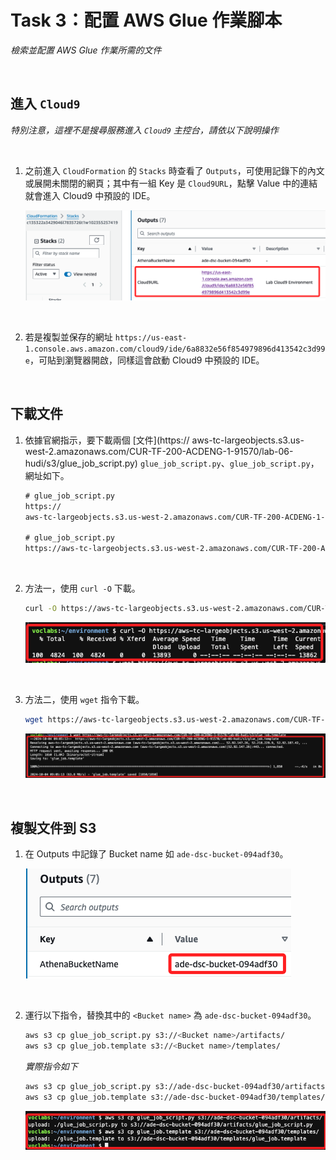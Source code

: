 # Task 3：配置 AWS Glue 作業腳本

_檢索並配置 AWS Glue 作業所需的文件_

<br>

## 進入 `Cloud9`

_特別注意，這裡不是搜尋服務進入 `Cloud9` 主控台，請依以下說明操作_

<br>

1. 之前進入 `CloudFormation` 的 `Stacks` 時查看了 `Outputs`，可使用記錄下的內文或展開未關閉的網頁；其中有一組 Key 是 `Cloud9URL`，點擊 Value 中的連結就會進入 Cloud9 中預設的 IDE。

    ![](images/img_17.png)

<br>

2. 若是複製並保存的網址 `https://us-east-1.console.aws.amazon.com/cloud9/ide/6a8832e56f854979896d413542c3d99e`，可貼到瀏覽器開啟，同樣這會啟動 Cloud9 中預設的 IDE。

<br>

## 下載文件

1. 依據官網指示，要下載兩個 [文件](https://
    aws-tc-largeobjects.s3.us-west-2.amazonaws.com/CUR-TF-200-ACDENG-1-91570/lab-06-hudi/s3/glue_job_script.py) `glue_job_script.py`、`glue_job_script.py`，網址如下。

    ```html
    # glue_job_script.py
    https://
    aws-tc-largeobjects.s3.us-west-2.amazonaws.com/CUR-TF-200-ACDENG-1-91570/lab-06-hudi/s3/glue_job_script.py

    # glue_job_script.py
    https://aws-tc-largeobjects.s3.us-west-2.amazonaws.com/CUR-TF-200-ACDENG-1-91570/lab-06-hudi/s3/glue_job.template
    ```

<br>

2. 方法一，使用 `curl -O` 下載。

    ```bash
    curl -O https://aws-tc-largeobjects.s3.us-west-2.amazonaws.com/CUR-TF-200-ACDENG-1-91570/lab-06-hudi/s3/glue_job_script.py
    ```

    ![](images/img_16.png)

<br>

3. 方法二，使用 `wget` 指令下載。

    ```bash
    wget https://aws-tc-largeobjects.s3.us-west-2.amazonaws.com/CUR-TF-200-ACDENG-1-91570/lab-06-hudi/s3/glue_job.template
    ```

    ![](images/img_18.png)

<br>

## 複製文件到 S3

1. 在 Outputs 中記錄了 Bucket name 如 `ade-dsc-bucket-094adf30`。

    ![](images/img_19.png)

<br>

2. 運行以下指令，替換其中的 `<Bucket name>` 為 `ade-dsc-bucket-094adf30`。

    ```bash
    aws s3 cp glue_job_script.py s3://<Bucket name>/artifacts/
    aws s3 cp glue_job.template s3://<Bucket name>/templates/
    ```

    _實際指令如下_

    ```bash
    aws s3 cp glue_job_script.py s3://ade-dsc-bucket-094adf30/artifacts/
    aws s3 cp glue_job.template s3://ade-dsc-bucket-094adf30/templates/
    ```

    ![](images/img_20.png)
